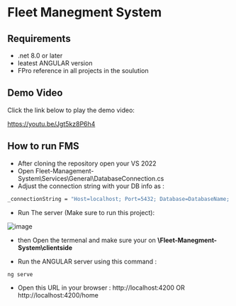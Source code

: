 # Fleet Manegment System

## Requirements

* .net 8.0 or later 
* leatest ANGULAR version 
* FPro reference in all projects in the soulution 

## Demo Video

Click the link below to play the demo video:

https://youtu.be/Jgt5kz8P6h4

## How to run FMS

* After cloning the repository open your VS 2022 
* Open Fleet-Management-System\Services\General\DatabaseConnection.cs
* Adjust the connection string with your DB info as :

```bash
_connectionString = "Host=localhost; Port=5432; Database=DatabaseName; Username=UrUsername; Password=UrPassword";
```
* Run The server (Make sure to run this project):

![image](https://github.com/aboodjallad/Fleet-Manegment-System/assets/67801795/89336937-6f04-4827-946a-6fed49b85013)

* then Open the termenal and make sure your on **\Fleet-Manegment-System\clientside**

* Run the ANGULAR server using this command :
```bash 
ng serve
``` 

* Open this URL in your browser : http://localhost:4200  OR http://localhost:4200/home




